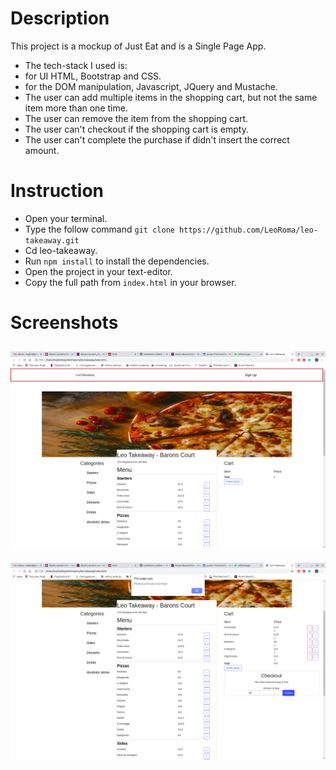 # Description

This project is a mockup of Just Eat and is a Single Page App.
- The tech-stack I used is: 
- for UI HTML, Bootstrap and CSS.
- for the DOM manipulation, Javascript, JQuery and Mustache.
- The user can add multiple items in the shopping cart, but not the same item more than one time.
- The user can remove the item from the shopping cart.
- The user can't checkout if the shopping cart is empty.
- The user can't complete the purchase if didn't insert the correct amount.

# Instruction

- Open your terminal.
- Type the follow command `git clone https://github.com/LeoRoma/leo-takeaway.git`
- Cd leo-takeaway.
- Run `npm install` to install the dependencies.
- Open the project in your text-editor.
- Copy the full path from `index.html` in your browser.

# Screenshots

![Image screenshot](./screenshots/leotakeaway.png)
-------
![Image screenshot](./screenshots/takeawaypurchase.png)
